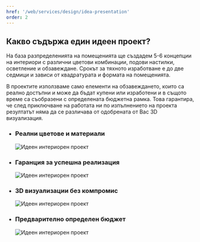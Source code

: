 ```yaml
---
href: '/web/services/design/idea-presentation'
order: 2
---
```

## Какво съдържа един  **идеен проект**?
На база разпределенията на помещенията ще създадем 5-6 концепции на интериори с различни цветови комбинации, подови настилки, осветление и обзавеждане. Срокът за тяхното изработване е до две седмици и зависи от квадратурата и формата на помещенията.

В проектите използваме само елементи на обзавеждането, които са реално достъпни и може да бъдат купени или изработени и в същото време са съобразени с определената бюджетна рамка. Това гарантира, че след приключване на работата ни по изпълнението на проекта резултатът няма да се различава от одобрената от Вас 3D визуализация.

- ### Реални **цветове и материали**
    ![Идеен интериорен проект](../images/idea-preview-01.png)
- ### Гаранция за **успешна реализация**
    ![Идеен интериорен проект](../images/idea-preview-02.png)
- ### **3D визуализации** без компромис
    ![Идеен интериорен проект](../images/idea-preview-03.png)
- ### Предварително **определен бюджет**
    ![Идеен интериорен проект](../images/idea-preview-04.png)